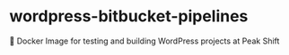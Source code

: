 # wordpress-bitbucket-pipelines
🐳 Docker Image for testing and building WordPress projects at Peak Shift
